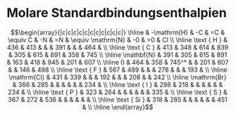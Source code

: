 # Molare Standardbindungsenthalpien

$$\begin{array}{|c|c|c|c|c|c|c|c|c|c|c|} \hline & -\mathrm{H} & -C & =C & \equiv C & -N & =N & \equiv \mathrm{N} & -0 & =0 & Cl \\ \hline \text { H } & 436 & 413 & & & 391 & & & 464 & \\ \hline \text { C } & 413 & 348 & 614 & 839 & 305 & 615 & 891 & 358 & 745 \\ \hline \mathbf{N} & 391 & 305 & 615 & 891 & 163 & 418 & 945 & 201 & 607 \\ \hline 0 & 464 & 358 & 745^* & & 201 & 607 & & 146 & 498 \\ \hline \text { F } & 567 & 489 & & & 278 & & & 193 & \\ \hline \mathrm{Cl} & 431 & 339 & & & 192 & & & 208 & & 242 \\ \hline \mathrm{Br} & 366 & 285 & & & & & & 234 & \\ \hline \text { I } & 298 & 218 & & & & & & 234 & \\ \hline \text { P } & 323 & 264 & & & & & & 335 & \\ \hline \text { S } & 367 & 272 & 536 & & & & & & \\ \hline \text { Si } & 318 & 285 & & & & & & 451 & \\ \hline \end{array}$$

